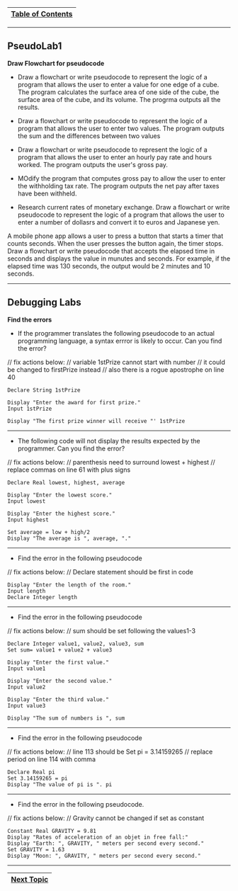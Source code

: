 |[Table of Contents](/00-Table-of-Contents.md)|
|---|

---

## PseudoLab1

**Draw Flowchart for pseudocode**

* Draw a flowchart or write pseudocode to represent the logic of a program that allows the user to enter a value for one edge of a cube. The program calculates the surface area of one side of the cube, the surface area of the cube, and its volume.  The progrma outputs all the results.

* Draw a flowchart or write pseudocode to represent the logic of a program that allows the user to enter two values.  The program outputs the sum and the differences between two values

* Draw a flowchart or write pseudocode to represent the logic of a program that allows the user to enter an hourly pay rate and hours worked.  The program outputs the user's gross pay.

* MOdify the program that computes gross pay to allow the user to enter the withholding tax rate.  The program outputs the net pay after taxes have been withheld.

* Research current rates of monetary exchange.  Draw a flowchart or write pseudocode to represent the logic of a program that allows the user to enter a number of dollasrs and convert it to euros and Japanese yen.

A mobile phone app allows a user to press a button that starts a timer that counts seconds.  When the user presses the button again, the timer stops.  Draw a flowchart or write pseudocode that accepts the elapsed time in seconds and displays the value in munutes and seconds.  For example, if the elapsed time was 130 seconds, the output would be 2 minutes and 10 seconds.

---

## Debugging Labs

**Find the errors**

* If the programmer translates the following pseudocode to an actual programming language, a syntax errror is likely to occur.  Can you find the error?

// fix actions below:
// variable 1stPrize cannot start with number
// it could be changed to firstPrize instead
// also there is a rogue apostrophe on line 40
```
Declare String 1stPrize

Display "Enter the award for first prize."
Input 1stPrize

Display "The first prize winner will receive "' 1stPrize
```

---

* The following code will not display the results expected by the programmer.  Can you find the error?

// fix actions below:
// parenthesis need to surround lowest + highest
// replace commas on line 61 with plus signs

```
Declare Real lowest, highest, average

Display "Enter the lowest score."
Input lowest

Display "Enter the highest score."
Input highest

Set average = low + high/2
Display "The average is ", average, "."

```

---

* Find the error in the following pseudocode

// fix actions below:
// Declare statement should be first in code

```
Display "Enter the length of the room."
Input length 
Declare Integer length

```

---

* Find the error in the following pseudocode

// fix actions below:
// sum should be set following the values1-3

```
Declare Integer value1, value2, value3, sum
Set sum= value1 + value2 + value3

Display "Enter the first value."
Input value1

Display "Enter the second value."
Input value2

Display "Enter the third value."
Input value3

Display "The sum of numbers is ", sum

```

---

* Find the error in the following pseudocode

// fix actions below:
// line 113 should be Set pi = 3.14159265
// replace period on line 114 with comma

```
Declare Real pi
Set 3.14159265 = pi
Display "The value of pi is ". pi
```

---

* Find the error in the following pseudocode.

// fix actions below:
// Gravity cannot be changed if set as constant
```
Constant Real GRAVITY = 9.81
Display "Rates of acceleration of an objet in free fall:"
Display "Earth: ", GRAVITY, " meters per second every second."
Set GRAVITY = 1.63
Display "Moon: ", GRAVITY, " meters per second every second."
```

---

|[Next Topic](/01_pseudocode/02_pseudocode.md)|
|---|
